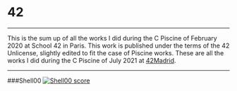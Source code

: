 # 42
---

This is the sum up of all the works I did during the C Piscine of February 2020 at School 42 in Paris. This work is published under the terms of the 42 Unlicense, slightly edited to fit the case of Piscine works.
These are all the works I did during the C Piscine of July 2021 at [42Madrid](https://www.42madrid.com/en/).

---

###Shell00
[![Shell00 score](https://badge42.herokuapp.com/api/project/acastril/shell00)](https://github.com/JaeSeoKim/badge42)
